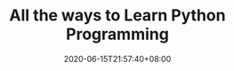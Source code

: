---
title: "All the ways to Learn Python Programming"
date: 2020-06-15T21:57:40+08:00
lastmod: 2020-07-08T01:01:01+03:00
categories: ["Programming Languages"]
url: "/programming-languages/python/"
type: skills
layout: programming
name: "Python"
description: "Discover the best ways to learn Python faster by knowing the strengths and weaknesses of each way and adapting them to your needs, we provide you resources or links for each way."
ogimage: "/img/programming/ways-covers/13-way-to-learn-python.png"
authors: ["All Ways to Learn Team"]
---